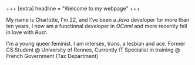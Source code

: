 +++
[extra]
headline = "Welcome to my webpage"
+++

My name is Charlotte, I'm 22, and I've been a _Java_ developer for more than ten years, I
now am a functional developer in _OCaml_ and more recently fell in love with _Rust_.

I'm a young queer feminist. I am intersex, trans, a lesbian and ace. Former CS
Student @ University of Rennes, Currently IT Specialist in training @ French
Government (Tax Department)

